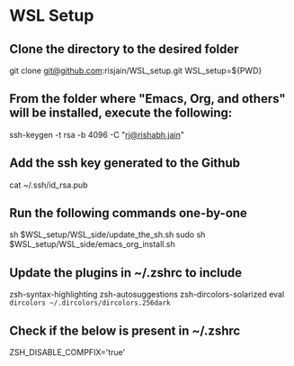 # WSL Setup

## Clone the directory to the desired folder
git clone git@github.com:risjain/WSL_setup.git
WSL_setup=${PWD}

## From the folder where "Emacs, Org, and others" will be installed, execute the following:
ssh-keygen -t rsa -b 4096 -C "rj@rishabh.jain"

## Add the ssh key generated to the Github
cat ~/.ssh/id_rsa.pub

## Run the following commands one-by-one
sh $WSL_setup/WSL_side/update_the_sh.sh
sudo sh $WSL_setup/WSL_side/emacs_org_install.sh

## Update the plugins in ~/.zshrc to include
zsh-syntax-highlighting
zsh-autosuggestions
zsh-dircolors-solarized
eval `dircolors ~/.dircolors/dircolors.256dark`

## Check if the below is present in ~/.zshrc
ZSH_DISABLE_COMPFIX='true'
